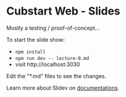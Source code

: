 # Cubstart Web - Slides

Mostly a testing / proof-of-concept...

To start the slide show:

- `npm install`
- `npm run dev -- lecture-8.md`
- visit http://localhost:3030

Edit the "*.md" files to see the changes.

Learn more about Slidev on [documentations](https://sli.dev/).
